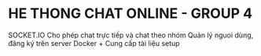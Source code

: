 # HE THONG CHAT ONLINE - GROUP 4

SOCKET.IO
Cho phép chat trực tiếp và chat theo nhóm
Quản lý nguoi dùng, đăng ký trên server
Docker + Cung cấp tài liệu setup
